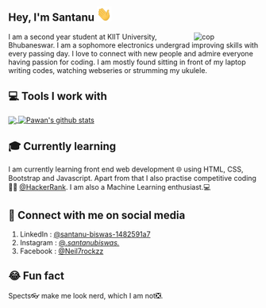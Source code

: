 <h2> Hey, I'm Santanu <img src="https://raw.githubusercontent.com/ABSphreak/ABSphreak/master/gifs/Hi.gif" width="30px"></h2><a href="https://ibb.co/XjkG6ND"><img align="right" eight="130" width="130" src="https://i.ibb.co/ckXsRMw/cop.jpg" alt="cop" border="0"></a>
I am a second year student at KIIT University, Bhubaneswar. I am a sophomore electronics undergrad improving skills with every passing day. I love to connect with new people and admire everyone having passion for coding. I am mostly found sitting in front of my laptop writing codes, watching webseries or strumming my ukulele.
  
## 💻 Tools I work with
<a href="https://github.com/SantanuxD">
  <img align="center" src="https://github-readme-stats.vercel.app/api/top-langs/?username=SantanuxD&theme=dark&hide_langs_below=1" />
</a>
<a href="https://github.com/SantanuxD">
 <img align="center" src="https://github-readme-stats.vercel.app/api?username=SantanuxD&show_icons=true&theme=dark&line_height=27" alt="Pawan's github stats"/>
</a>

## 🎓 Currently learning 
  I am currently learning front end web development 🌐 using HTML, CSS, Bootstrap and Javascript. Apart from that I also practise competitive coding🐱‍💻 <a       href="https://www.hackerrank.com/dashboard">@HackerRank</a>. I am also a Machine Learning enthusiast.💻 

## 📲 Connect with me on social media 
1. LinkedIn : <a href="https://www.linkedin.com/in/santanu-biswas-1482591a7/">@santanu-biswas-1482591a7</a>
2. Instagram : <a href="https://www.instagram.com/_.santanubiswas._/">@_.santanubiswas._</a>
3. Facebook : <a href="https://www.linkedin.com/in/santanu-biswas-1482591a7/https://www.facebook.com/Neil7rockzz/">@Neil7rockzz</a>

## 😂 Fun fact
  Spects👓 make me look nerd, which I am not❎.

